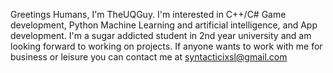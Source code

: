 Greetings Humans,
I'm TheUQGuy.
I'm interested in C++/C# Game development, Python Machine Learning and artificial intelligence, and App development.
I'm a sugar addicted student in 2nd year university and am looking forward to working on projects.
If anyone wants to work with me for business or leisure you can contact me at syntacticixsl@gmail.com

<!---
TheUQGuy/TheUQGuy is a ✨ special ✨ repository because its `README.md` (this file) appears on your GitHub profile.
You can click the Preview link to take a look at your changes.
--->
